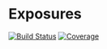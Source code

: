 # Exposures

[![Build Status](https://github.com/alecloudenback/Exposures.jl/workflows/CI/badge.svg)](https://github.com/alecloudenback/Exposures.jl/actions)
[![Coverage](https://codecov.io/gh/alecloudenback/Exposures.jl/branch/master/graph/badge.svg)](https://codecov.io/gh/alecloudenback/Exposures.jl)
